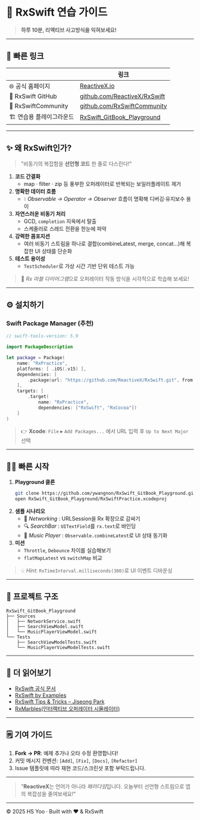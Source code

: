 # 🚀 RxSwift 연습 가이드

> **하루 10분, 리액티브 사고방식을 익혀보세요!**

---

## 📌 빠른 링크

| | 링크 |
|---|---|
| 🌐 공식 홈페이지 | [ReactiveX.io](http://reactivex.io/) |
| 🐙 RxSwift GitHub | [github.com/ReactiveX/RxSwift](https://github.com/ReactiveX/RxSwift) |
| 🤝 RxSwiftCommunity | [github.com/RxSwiftCommunity](https://github.com/RxSwiftCommunity) |
| 🏗️ 연습용 플레이그라운드 | [RxSwift_GitBook_Playground](https://github.com/ywangnon/RxSwift_GitBook_Playground.git) |

---

## ✨ 왜 RxSwift인가?

> "비동기의 복잡함을 **선언형 코드** 한 줄로 다스린다!"

1. **코드 간결화**
   - map · filter · zip 등 풍부한 오퍼레이터로 반복되는 보일러플레이트 제거
2. **명확한 데이터 흐름**
   - 💧 *Observable → Operator → Observer* 흐름이 명확해 디버깅‧유지보수 용이
3. **자연스러운 비동기 처리**
   - GCD, `completion` 지옥에서 탈출
   - 스케줄러로 스레드 전환을 한눈에 파악
4. **강력한 콤포지션**
   - 여러 비동기 스트림을 하나로 결합(combineLatest, merge, concat…)해 복잡한 UI 상태를 단순화
5. **테스트 용이성**
   - `TestScheduler`로 가상 시간 기반 단위 테스트 가능

> 📖 *Rx 마블 다이어그램*으로 오퍼레이터 작동 방식을 시각적으로 학습해 보세요!

---

## ⚙️ 설치하기

### Swift Package Manager (추천)

```swift
// swift-tools-version: 5.9

import PackageDescription

let package = Package(
    name: "RxPractice",
    platforms: [ .iOS(.v15) ],
    dependencies: [
        .package(url: "https://github.com/ReactiveX/RxSwift.git", from: "6.6.0")
    ],
    targets: [
        .target(
            name: "RxPractice",
            dependencies: ["RxSwift", "RxCocoa"])
    ]
)
```

> 👉 **Xcode**: `File` ▸ `Add Packages...` 에서 URL 입력 후 `Up to Next Major` 선택

---

## 🏃‍♂️ 빠른 시작

1. **Playground 클론**
   ```bash
   git clone https://github.com/ywangnon/RxSwift_GitBook_Playground.git
   open RxSwift_GitBook_Playground/RxSwiftPractice.xcodeproj
   ```
2. **샘플 시나리오**
   - 📰 *Networking* : URLSession을 Rx 확장으로 감싸기
   - 🔍 *SearchBar* : `UITextField`를 `rx.text`로 바인딩
   - 🎵 *Music Player* : `Observable.combineLatest`로 UI 상태 동기화
3. **미션**
   - `Throttle`, `Debounce` 차이를 실습해보기
   - `flatMapLatest` vs `switchMap` 비교

> 💡 *Hint*: `RxTimeInterval.milliseconds(300)`로 UI 이벤트 디바운싱

---

## 📁 프로젝트 구조

```
RxSwift_GitBook_Playground
├── Sources
│   ├── NetworkService.swift
│   ├── SearchViewModel.swift
│   └── MusicPlayerViewModel.swift
└── Tests
    ├── SearchViewModelTests.swift
    └── MusicPlayerViewModelTests.swift
```

---

## 🔖 더 읽어보기

- [RxSwift 공식 문서](https://github.com/ReactiveX/RxSwift/tree/main/Documentation)
- [RxSwift by Examples](https://github.com/icanzilb/RxSwift-by-Examples)
- [RxSwift Tips & Tricks – Jiseong Park](https://ios-development.tistory.com/entry/RxSwift-Tips)
- [RxMarbles(인터랙티브 오퍼레이터 시뮬레이터)](http://rxmarbles.com/)

---

## 🗒️ 기여 가이드

1. **Fork → PR**: 예제 추가나 오타 수정 환영합니다!
2. 커밋 메시지 컨벤션: `[Add]`, `[Fix]`, `[Docs]`, `[Refactor]`
3. Issue 템플릿에 따라 재현 코드/스크린샷 포함 부탁드립니다.

---

> "**ReactiveX**는 언어가 아니라 *패러다임*입니다. 오늘부터 선언형 스트림으로 앱의 복잡성을 줄여보세요!"

---

© 2025 HS Yoo · Built with ❤️ & RxSwift

